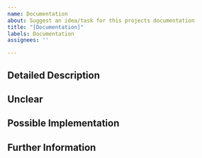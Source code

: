 ```yaml
---
name: Documentation
about: Suggest an idea/task for this projects documentation
title: "[Documentation]"
labels: Documentation
assignees: ''

---
```


## Detailed Description
<!---
Provide a detailed description of the change or addition you are proposing.
-->

## Unclear

## Possible Implementation
<!--- Not obligatory, but suggest an idea for implementing addition or change -->

## Further Information

